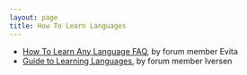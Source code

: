 ```yaml
---
layout: page
title: How To Learn Languages
---
```


- [How To Learn Any Language FAQ](/how-to-learn-a-foreign-language-faq/), by forum
member Evita
- [Guide to Learning Languages](/iversen-guide-to-learning-languages/), by
forum member Iversen
